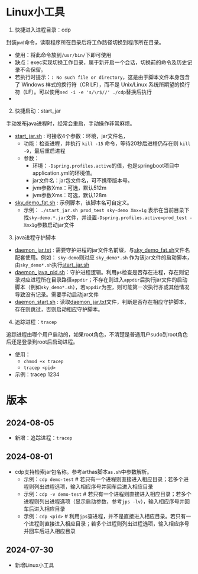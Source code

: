 # Linux小工具
1. 快捷进入进程目录：cdp

封装`pwd`命令，读取程序所在目录后将工作路径切换到程序所在目录。
- 使用：将此命令放到`/usr/bin/`下即可使用
- 缺点：exec实现切换工作目录，属于新开启一个会话，切换前的命令及历史记录不会保留。
- 若执行时提示：`: No such file or directory`，这是由于脚本文件本身包含了 Windows 样式的换行符（CR LF），而不是 Unix/Linux 系统所期望的换行符（LF）。可以使用`sed -i -e 's/\r$//' ./cdp`替换后执行
- 

2. 快捷启动：start_jar

手动发布java进程时，经常会重启，手动操作非常麻烦。
- [start_jar.sh](start_jar%2Fstart_jar.sh) : 可接收4个参数：环境，jar文件名，
  - 功能：检查进程，并执行 `kill -15` 命令，等待20秒后进程仍存在则 `kill -9`，最后重启进程
  - 参数：
    - 环境：`-Dspring.profiles.active`的值，也是springboot项目中application.yml的环境值。
    - jar文件名：jar包文件名，可不携带版本号。
    - jvm参数Xmx：可选，默认512m
    - jvm参数Xms：可选，默认128m
- [sky_demo_fat.sh](start_jar%2Fsky_demo_fat.sh) : 示例脚本，该脚本名可自定义。
  - 示例： `./start_jar.sh prod_test sky-demo Xmx=1g` 表示在当前目录下找`sky-demo.*.jar`文件，并设置`-Dspring.profiles.active=prod_test -Xmx1g`参数启动jar文件

3. java进程守护脚本
- [daemon_jar.txt](daemon_java_pid%2Fdaemon_jar.txt) : 需要守护进程的jar文件名前缀，与[sky_demo_fat.sh](start_jar%2Fsky_demo_fat.sh)文件名配套使用。例如： `sky-demo`则对应 `sky_demo*.sh` 作为该jar文件的启动脚本，由`sky_demo*.sh`执行[start_jar.sh](start_jar%2Fstart_jar.sh)
- [daemon_java_pid.sh](daemon_java_pid%2Fdaemon_java_pid.sh)：守护进程逻辑。利用`ps`检查是否存在进程，存在则记录对应进程所在目录路径`appdir`；不存在则进入`appdir`后执行jar文件的启动脚本（例如`sky_demo*.sh`），若`appdir`为空，则可能第一次执行亦或其他情况导致没有记录。需要手动启动jar文件
- [daemon_start.sh](daemon_java_pid%2Fdaemon_start.sh) : 读取[daemon_jar.txt](daemon_java_pid%2Fdaemon_jar.txt)文件，判断是否存在相应守护脚本，存在则跳过，否则启动相应守护脚本。

4. 追踪进程：`tracep`

追踪进程由哪个用户启动的，如果root角色，不清楚是普通用户sudo到root角色后还是登录到root后启动进程。
- 使用：
  - `chmod +x tracep`
  - `tracep <pid>`
- 示例：tracep 1234


# 版本
## 2024-08-05
- 新增：追踪进程：`tracep`
## 2024-08-01
- cdp支持检索jar包名称。参考arthas脚本`as.sh`中参数解析。
  - 示例：`cdp demo-test` # 若只有一个进程则直接进入相应目录；若多个进程则列出进程选项，输入相应序号并回车后进入相应目录
  - 示例：`cdp -v demo-test` # 若只有一个进程则直接进入相应目录；若多个进程则列出进程选项（显示启动参数，参考`jps -lv`），输入相应序号并回车后进入相应目录
  - 示例：`cdp <pid>` # 利用`jps`查进程，并不是直接进入相应目录。若只有一个进程则直接进入相应目录；若多个进程则列出进程选项，输入相应序号并回车后进入相应目录

## 2024-07-30
- 新增Linux小工具
